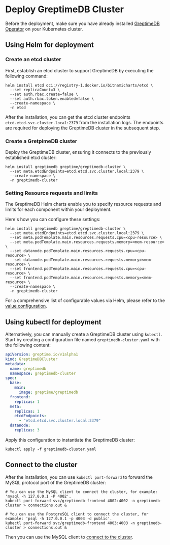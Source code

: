 # Deploy GreptimeDB Cluster

Before the deployment,
make sure you have already installed [GreptimeDB Operator](greptimedb-operator.md) on your Kubernetes cluster.

## Using Helm for deployment

### Create an etcd cluster

First, establish an etcd cluster to support GreptimeDB by executing the following command:

```shell
helm install etcd oci://registry-1.docker.io/bitnamicharts/etcd \
  --set replicaCount=3 \
  --set auth.rbac.create=false \
  --set auth.rbac.token.enabled=false \
  --create-namespace \
  -n etcd
```

After the installation,
you can get the etcd cluster endpoints `etcd.etcd.svc.cluster.local:2379` from the installation logs.
The endpoints are required for deploying the GreptimeDB cluster in the subsequent step.

### Create a GretpimeDB cluster

Deploy the GreptimeDB cluster, ensuring it connects to the previously established etcd cluster:
  
```shell
helm install greptimedb greptime/greptimedb-cluster \
  --set meta.etcdEndpoints=etcd.etcd.svc.cluster.local:2379 \
  --create-namespace \
  -n greptimedb-cluster
```

### Setting Resource requests and limits

The GreptimeDB Helm charts enable you to specify resource requests and limits for each component within your deployment.

Here's how you can configure these settings:

```shell
helm install greptimedb greptime/greptimedb-cluster \
  --set meta.etcdEndpoints=etcd.etcd.svc.cluster.local:2379 \
  --set meta.podTemplate.main.resources.requests.cpu=<cpu-resource> \
  --set meta.podTemplate.main.resources.requests.memory=<mem-resource> \
  --set datanode.podTemplate.main.resources.requests.cpu=<cpu-resource> \
  --set datanode.podTemplate.main.resources.requests.memory=<mem-resource> \
  --set frontend.podTemplate.main.resources.requests.cpu=<cpu-resource> \
  --set frontend.podTemplate.main.resources.requests.memory=<mem-resource> \
  --create-namespace \
  -n greptimedb-cluster
```

For a comprehensive list of configurable values via Helm,
please refer to the [value configuration](https://github.com/GreptimeTeam/helm-charts/blob/main/charts/greptimedb-cluster/README.md#values).

<!-- ### Use a different GreptimeDB version

### Specify the database configuration file -->

## Using kubectl for deployment

Alternatively, you can manually create a GreptimeDB cluster using `kubectl`.
Start by creating a configuration file named `greptimedb-cluster.yaml` with the following content:

```yml
apiVersion: greptime.io/v1alpha1
kind: GreptimeDBCluster
metadata:
  name: greptimedb
  namespace: greptimedb-cluster
spec:
  base:
    main:
      image: greptime/greptimedb
  frontend:
    replicas: 1
  meta:
    replicas: 1
    etcdEndpoints:
      - "etcd.etcd.svc.cluster.local:2379"
  datanode:
    replicas: 3
```

Apply this configuration to instantiate the GreptimeDB cluster:

```shell
kubectl apply -f greptimedb-cluster.yaml
```

## Connect to the cluster

After the installation, you can use `kubectl port-forward` to forward the MySQL protocol port of the GreptimeDB cluster:

```shell
# You can use the MySQL client to connect the cluster, for example: 'mysql -h 127.0.0.1 -P 4002'.
kubectl port-forward svc/greptimedb-frontend 4002:4002 -n greptimedb-cluster > connections.out &

# You can use the PostgreSQL client to connect the cluster, for example: 'psql -h 127.0.0.1 -p 4003 -d public'.
kubectl port-forward svc/greptimedb-frontend 4003:4003 -n greptimedb-cluster > connections.out &
```

Then you can use the MySQL client to [connect to the cluster](/user-guide/clients/mysql#connect).

